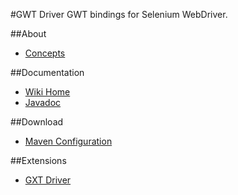 #GWT Driver
GWT bindings for Selenium WebDriver.

##About
* <a href="https://github.com/niloc132/gwt-driver/wiki">Concepts</a>

##Documentation
* <a href="https://github.com/niloc132/gwt-driver/wiki">Wiki Home</a>
* <a href="http://niloc132.github.io/gwt-driver/apidocs/">Javadoc</a>

##Download
* <a href="https://github.com/niloc132/gwt-driver/wiki/Maven-Configuration">Maven Configuration</a>

##Extensions
* <a href="https://github.com/niloc132/gxt-driver">GXT Driver</a>

